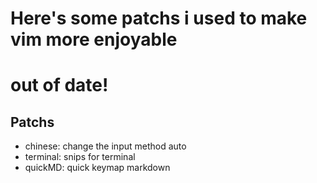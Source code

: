 # Here's some patchs i used to make vim more enjoyable

# out of date!

## Patchs
- chinese: change the input method auto
- terminal: snips for terminal
- quickMD: quick keymap markdown
